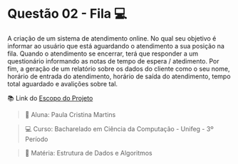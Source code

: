 # Questão 02 - Fila :computer:

A criação de um sistema de atendimento online. No qual seu objetivo é informar ao usuário que está aguardando o atendimento a sua posição na fila. 
Quando o atendimento se encerrar, terá que responder a um questionário informando as notas de tempo de espera / atedimento. 
Por fim, a geração de um relatório sobre os dados do cliente como o seu nome, horário de entrada do atendimento, horário de saída do atendimento, tempo total aguardado e avalições sobre tal.

:books: Link do [Escopo do Projeto](https://whimsical.com/q2-duvidas-em-fila-paula-cristina-martins-5hkPuiQWWjb44LRPwuLRCg) 

> :bust_in_silhouette: Aluna: Paula Cristina Martins

> :computer: Curso: Bacharelado em Ciência da Computação - Unifeg - 3º Período

> :green_book: Matéria: Estrutura de Dados e Algoritmos
